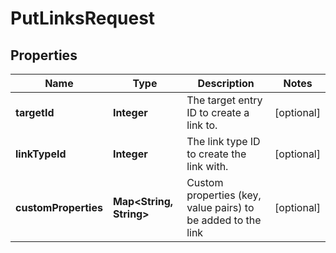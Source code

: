 # PutLinksRequest

## Properties
Name | Type | Description | Notes
------------ | ------------- | ------------- | -------------
**targetId** | **Integer** | The target entry ID to create a link to. |  [optional]
**linkTypeId** | **Integer** | The link type ID to create the link with. |  [optional]
**customProperties** | **Map&lt;String, String&gt;** | Custom properties (key, value pairs) to be added to the link |  [optional]
